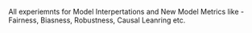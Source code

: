 All experiemnts for Model Interpertations and New Model Metrics like - Fairness, Biasness, Robustness, Causal Leanring etc. 
